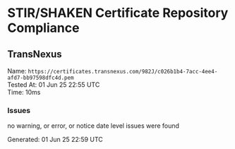 # STIR/SHAKEN Certificate Repository Compliance

## TransNexus

Name: `https://certificates.transnexus.com/982J/c026b1b4-7acc-4ee4-afd7-bb97598dfc4d.pem`\
Tested At: 01 Jun 25 22:55 UTC\
Time: 10ms

### Issues

no warning, or error, or notice date level issues were found

Generated: 01 Jun 25 22:59 UTC